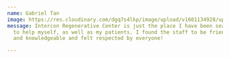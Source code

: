 ```yaml
---
name: Gabriel Tan
image: https://res.cloudinary.com/dgq7s4lkp/image/upload/v1601134928/uploads_dev/Capture_yff4bb.png
message: Intercon Regenerative Center is just the place I have been searching for
  to help myself, as well as my patients. I found the staff to be friendly, accommodating
  and knowledgeable and felt respected by everyone!

---
```

